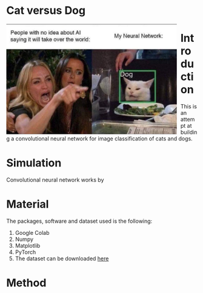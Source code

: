 # Cat versus Dog
<img src="meme.png"
     alt="Monk-1"
     width="450"
     style="float: left; margin-right:  10px;" />
     
# Introduction
This is an attempt at building a convolutional neural network for image classification of cats and dogs. 

# Simulation 
Convolutional neural network works by

# Material
The packages, software and dataset used is the following:

1. Google Colab
2. Numpy
3. Matplotlib
4. PyTorch
5. The dataset can be downloaded [here](https://www.kaggle.com/c/dogs-vs-cats)

# Method
